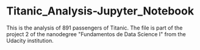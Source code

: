 # Titanic_Analysis-Jupyter_Notebook
This is the analysis of 891 passengers of Titanic. The file is part of the project 2 of the nanodegree "Fundamentos de Data Science I" from the Udacity institution.
